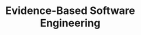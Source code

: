 ---
code: WMCS024-05
degree: msc
order: 5
coordinator:
  email: paris@cs.rug.nl
  name: Paris Avgeriou
contact:
  header: Contact
  members:
  - paris@cs.rug.nl
title: Evidence-Based Software Engineering
homepage: https://ocasys.rug.nl/current/catalog/course/WMCS024-05
---